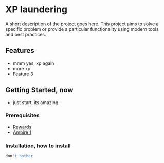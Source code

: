 # XP laundering

A short description of the project goes here. This project aims to solve a specific problem or provide a particular functionality using modern tools and best practices.

## Features

- mmm yes, xp again
- more xp
- Feature 3

## Getting Started, now

- just start, its amazing

### Prerequisites

- [Rewards](https://rewards.ambire.com)
- [Ambire 1](https://ambire.com)

### Installation, how to install

```bash
don't bother
